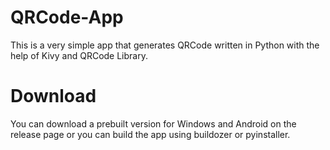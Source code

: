 # QRCode-App
This is a very simple app that generates QRCode written in Python with the help of Kivy and QRCode Library.

# Download
You can download a prebuilt version for Windows and Android on the release page or you can build the app using buildozer or pyinstaller.
